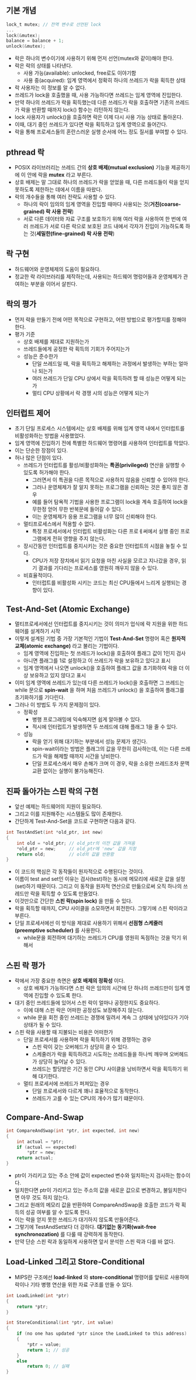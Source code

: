 ## 기본 개념

```c
lock_t mutex; // 전역 변수로 선언된 lock
...
lock(&mutex);
balance = balance + 1;
unlock(&mutex);
```

- 락은 하나의 변수이기에 사용하기 위해 먼저 선언(mutex와 같이)해야 한다.
- 락은 락의 상태를 나타낸다.
	- 사용 가능(available): unlocked, free로도 이야기함
	- 사용 중(acquired): 임계 영역에서 정확히 하나의 쓰레드가 락을 획득한 상태
- 락 사용자는 이 정보를 알 수 없다.
- 쓰레드가 lock을 호출했을 때, 사용 가능하다면 쓰레드는 임계 영역에 진입한다.
- 만약 하나의 쓰레드가 락을 획득했는데 다른 쓰레드가 락을 호출하면 기존의 쓰레드가 락을 반환할 때까지 lock() 함수는 리턴하지 않는다.
- lock 사용자가 unlock()을 호출하면 락은 이제 다시 사용 가능 상태로 돌아온다.
- 이때, 대기 중인 쓰레드가 있다면 락을 획득하고 임계 영역으로 들어간다.
- 락을 통해 프로세스들의 혼란스러운 실행 순서에 어느 정도 질서를 부여할 수 있다.

## pthread 락

- POSIX 라이브러리는 쓰레드 간의 **상호 배제(mutual exclusion)** 기능을 제공하기에 이 안에 락을 **mutex** 라고 부른다. 
- 상호 배제는 말 그대로 하나의 쓰레드가 락을 얻었을 때, 다른 쓰레드들이 락을 얻지 못하도록 제한하는 데에서 이름을 따왔다.
- 락의 개수들을 통해 여러 전략도 사용할 수 있다.
	- 하나의 락이 임의의 임계 영역을 진입할 때마다 사용되는 것(**거친(coarse-grained) 락 사용 전략**)
	- 서로 다른 데이터와 자료 구조를 보호하기 위해 여러 락을 사용하여 한 번에 여러 쓰레드가 서로 다른 락으로 보호된 코드 내에서 각자가 진입이 가능하도록 하는 것(**세밀한(fine-grained) 락 사용 전략**)

## 락 구현

- 하드웨어와 운영체제의 도움이 필요하다.
- 정교한 락 라이브러리를 제작하는데, 사용되는 하드웨어 명렁어들과 운영체제가 관여하는 부분을 이어서 살핀다.

## 락의 평가

- 먼저 락을 만들기 전에 어떤 목적으로 구현하고, 어떤 방법으로 평가할지를 정해야 한다.
- 평가 기준
	- 상호 배제를 제대로 지원하는가
	- 쓰레드들에게 공정한 락 획득의 기회가 주어지는가
	- 성능은 준수한가
		- 단일 쓰레드일 때, 락을 획득하고 해제하는 과정에서 발생하는 부하는 얼마나 되는가
		- 여러 쓰레드가 단일 CPU 상에서 락을 획득하려 할 때 성능은 어떻게 되는가
		- 멀티 CPU 상황에서 락 경쟁 시의 성능은 어떻게 되는가

## 인터럽트 제어

- 초기 단일 프로세스 시스템에서는 상호 배제를 위해 임계 영역 내에서 인터럽트를 비활성화하는 방법을 사용했었다.
- 임계 영역에 진입하기 전에 특별한 하드웨어 명령어를 사용하여 인터럽트를 막았다.
- 이는 단순한 장점이 있다.
- 허나 많은 단점이 있다.
	- 쓰레드가 인터럽트를 활성/비활성화하는 **특권(privileged)** 연산을 실행할 수 있도록 허가해야 한다.
		- 그러면서 이 특권을 다른 목적으로 사용하지 않음을 신뢰할 수 있어야 한다.
		- 그러나 운영체제가 잘 알지 못하는 프로그램을 신뢰하는 것은 좋지 않은 경우
		- 예를 들어 탐욕적 기법을 사용한 프로그램이 lock을 계속 호출하여 lock을 무한정 얻어 무한 반복문에 들어갈 수 있다.
		- 이는 운영체제가 응용 프로그램을 너무 많이 신뢰해야 한다.
	- 멀티프로세스에서 적용할 수 없다.
		- 특정 프로세서에서 인터럽트 비활성화는 다른 프로ㅔ써에서 실행 중인 프로그램에게 전혀 영향을 주지 않는다.
	- 장시간동안 인터럽트를 중지시키는 것은 중요한 인터럽트의 시점을 놓칠 수 있다.
		- CPU가 저장 장치에서 읽기 요청을 마친 사실을 모르고 지나갔을 경우, 읽기 결과를 기다리는 프로세스를 영원히 깨우지 않을 수 있다.
	- 비효율적이다.
		- 인터럽트를 비활성화 시키는 코드는 최신 CPU들에서 느리게 실행되는 경향이 있다.

## Test-And-Set (Atomic Exchange)

- 멀티프로세서에선 인터럽트를 중지시키는 것이 의미가 업식에 락 지원을 위한 하드웨어를 설계하기 시작
- 이렇게 설계된 기법 중 가장 기본적인 기법이 **Test-And-Set** 명령어 혹은 **원자적 교체(atomic exchange)** 라고 불리는 기법이다. 
	- 임계 영역에 진입하는 첫 쓰레드가 lock()을 호출하여 플래그 값이 1인지 검사
	- 아니면 플래그를 1로 설정하고 이 쓰레드가 락을 보유하고 있다고 표시
	- 임계 영역에서 나오면 unlock()을 호출하여 플래그 값을 초기화하여 락을 더 이상 보유하고 있지 않다고 표시
- 이미 임계 영역에 쓰레드가 있는데 다른 쓰레드가 lock()을 호출하면 그 쓰레드는 while 문으로 **spin-wait** 을 하며 처음 쓰레드가 unlock() 을 호출하여 플래그를 초기화하기를 기다린다.
- 그러나 이 방법도 두 가지 문제점이 있다.
	- 정확성
		- 병행 프로그래밍에 익숙해지면 쉽게 알아볼 수 있다.
		- 적시에 인터럽트가 발생하면 두 쓰레드에 대해 플래그 1을 줄 수 있다.
	- 성능
		- 락을 얻기 위해 대기하는 부분에서 성능 문제가 생긴다.
		- spin-wait이라는 방법은 플래그의 값을 무한히 검사하는데, 이는 다른 쓰레드가 락을 해제할 때까지 시간을 낭비한다.
		- 단일 프로세스에서 매우 손해가 크며 이 경우, 락을 소유한 쓰레드조차 문맥 교환 없이는 실행이 불가능해진다.

## 진짜 돌아가는 스핀 락의 구현

- 앞선 예제는 하드웨어의 지원이 필요하다.
- 그리고 이를 지원해주는 시스템들도 많이 존재한다.
- 간단하게 Test-And-Set을 코드로 구현하면 다음과 같다.

```c
int TestAndSet(int *old_ptr, int new)
{
	int old = *old_ptr; // old_ptr의 이전 값을 가져옴
	*old_ptr = new;     // old_ptr에 'new' 값을 지정
	return old;         // old의 값을 반환함
}
```

- 이 코드의 핵심은 각 동작들이 원자적으로 수행된다는 것이다.
- 이름이 test and set인 이유는 검사(test)하는 동시에 메모리에 새로운 값을 설정(set)하기 때문이다. 그리고 이 동작을 원자적 연산으로 만듦으로써 오직 하나의 쓰레드만 락을 획득할 수 있도록 만들었다.
- 이것만으로 간단한 **스핀 락(spin lock)** 을 만들 수 있다.
- 락을 획득할 때까지, CPU 사이클을 소모하면서 회전한다. 그렇기에 스핀 락이라고 부른다.
- 단일 프로세서에선 이 방식을 제대로 사용하기 위해서 **선점형 스케줄러(preemptive scheduler)** 를 사용한다.
	- while문을 회전하며 대기하는 쓰레드가 CPU를 영원히 독점하는 것을 막기 위해서

## 스핀 락 평가

- 락에서 가장 중요한 측면은 **상호 배제의 정확성** 이다.
	- 상호 배제가 가능하다면 스핀 락은 임의의 시간에 단 하나의 쓰레드만이 임계 영역에 진입할 수 있도록 한다.
- 대기 중인 쓰레드들에 있어서 스핀 락이 얼마나 공정한지도 중요하다.
	- 이에 대해 스핀 락은 어떠한 공정성도 보장해주지 않는다.
	- while 문을 회전 중인 쓰레드는 경쟁에 밀려서 계속 그 상태에 남아있다가 기아 상태가 될 수 있다.
- 스핀 락을 사용할 때 지불되는 비용은 어떠한가
	- 단일 프로세서를 사용하며 락을 획득하기 위해 경쟁하는 경우
		- 스핀 락이 갖는 오버헤드가 상당히 클 수 있다.
		- 스케줄러가 락을 획득하려고 시도하는 쓰레드들을 하나씩 깨우며 오버헤드가 상당히 늘어날 수 있다.
		- 쓰레드는 할당받은 기간 동안 CPU 사이클을 낭비하면서 락을 획득하기 위해 대기한다.
	- 멀티 프로세서에 쓰레드가 퍼져있는 경우
		- 단일 프로세서와 다르게 꽤나 효율적으로 동작한다.
		- 쓰레드가 고를 수 있는 CPU의 개수가 많기 떄문이다.

## Compare-And-Swap

```c
int CompareAndSwap(int *ptr, int expected, int new)
{
	int actual = *ptr;
	if (actual == expected)
		*ptr = new;
	return actual;
}
```

- ptr이 가리키고 있는 주소 안에 값이 expected 변수와 일치하는지 검사하는 함수이다.
- 일치한다면 ptr이 가리키고 있는 주소의 값을 새로운 값으로 변경하고, 불일치한다면 아무 것도 하지 않는다.
- 그리고 원래의 메모리 값을 반환하여 CompareAndSwap을 호출한 코드가 락 획득의 성공 여부를 알 수 있도록 한다.
- 이는 락을 얻지 못한 쓰레드가 대기하지 않도록 만들어준다.
- 그렇기에 TestAndSet보다 더 강하다. **대기없는 동기화(wait-free synchronozation)** 를 다룰 때 강력하게 동작한다.
- 만약 단순 스핀 락과 동일하게 사용하면 앞서 분석한 스핀 락과 다를 바 없다.

## Load-Linked 그리고 Store-Conditional

- MIPS란 구조에선 **load-linked** 와 **store-conditional** 명령어를 앞뒤로 사용하여 락이나 기타 병행 연산을 위한 자료 구조를 만들 수 있다.

```c
int LoadLinked(int *ptr)
{
	return *ptr;
}

int StoreConditional(int *ptr, int value)
{
	if (no one has updated *ptr since the LoadLinked to this address)
	{
		*ptr = value;
		return 1; // 성공
	}
	else
		return 0; // 실패
}
```